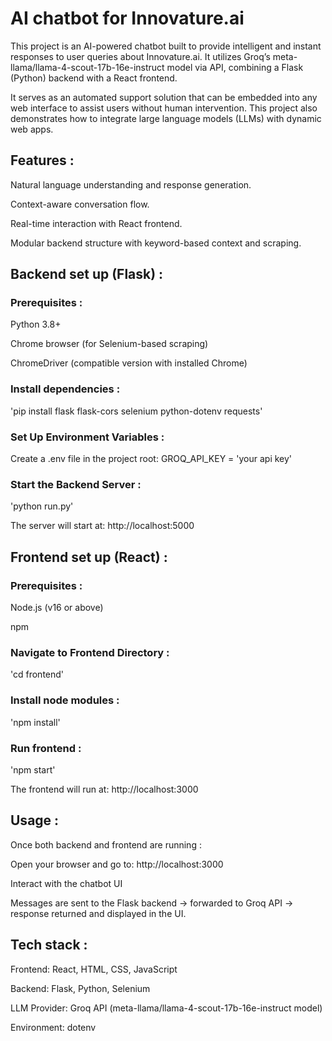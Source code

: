 # AI chatbot for Innovature.ai

This project is an AI-powered chatbot built to provide intelligent and instant responses to user queries about Innovature.ai. It utilizes Groq’s meta-llama/llama-4-scout-17b-16e-instruct model via API, combining a Flask (Python) backend with a React frontend.

It serves as an automated support solution that can be embedded into any web interface to assist users without human intervention. This project also demonstrates how to integrate large language models (LLMs) with dynamic web apps.

## Features : 

Natural language understanding and response generation.

Context-aware conversation flow.

Real-time interaction with React frontend.

Modular backend structure with keyword-based context and scraping.


## Backend set up (Flask) :

### Prerequisites :

Python 3.8+

Chrome browser (for Selenium-based scraping)

ChromeDriver (compatible version with installed Chrome)

### Install dependencies :

   'pip install flask flask-cors selenium python-dotenv requests'

### Set Up Environment Variables : 

Create a .env file in the project root:
   GROQ_API_KEY = 'your api key'

### Start the Backend Server :

   'python run.py'
   
   The server will start at: http://localhost:5000


## Frontend set up (React) :

### Prerequisites :

Node.js (v16 or above)

npm

### Navigate to Frontend Directory :

   'cd frontend'

### Install node modules :

   'npm install'

### Run frontend :

   'npm start'

   The frontend will run at: http://localhost:3000


## Usage :

Once both backend and frontend are running :

Open your browser and go to: http://localhost:3000

Interact with the chatbot UI

Messages are sent to the Flask backend → forwarded to Groq API → response returned and displayed in the UI.

## Tech stack : 

Frontend: React, HTML, CSS, JavaScript

Backend: Flask, Python, Selenium

LLM Provider: Groq API (meta-llama/llama-4-scout-17b-16e-instruct model)

Environment: dotenv




